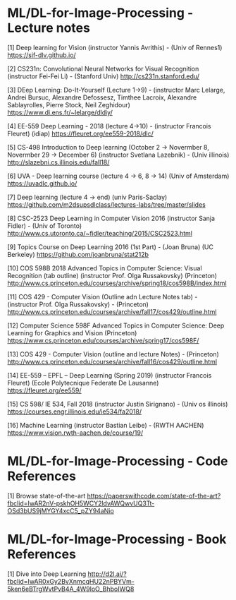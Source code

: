# ML/DL-for-Image-Processing - Lecture notes

[1]  Deep learning for Vision (instructor Yannis Avrithis) - (Univ of Rennes1)
  https://sif-dlv.github.io/

[2]  CS231n: Convolutional Neural Networks for Visual Recognition (instructor Fei-Fei Li) - (Stanford Univ)
  http://cs231n.stanford.edu/
  
[3]  DEep Learning: Do-It-Yourself (Lecture 1->9) - (instructor Marc Lelarge, Andrei Bursuc, Alexandre Defossesz, Timthee Lacroix, Alexandre Sablayrolles, Pierre Stock, Neil Zeghidour)
  https://www.di.ens.fr/~lelarge/dldiy/
  
[4]  EE-559 Deep Learning - 2018 (lecture 4->10) - (instructor Francois Fleuret) (idiap)
  https://fleuret.org/ee559-2018/dlc/
  
[5] CS-498 Introduction to Deep learning (October 2 -> Novermber 8, Novermber 29 -> December 6) (instructor Svetlana Lazebnik) - (Univ illinois)
  http://slazebni.cs.illinois.edu/fall18/
  
[6] UVA - Deep learning course (lecture 4 -> 6, 8 -> 14) (Univ of Amsterdam)
  https://uvadlc.github.io/
  
[7] Deep learning (lecture 4 -> end) (univ Paris-Saclay)
  https://github.com/m2dsupsdlclass/lectures-labs/tree/master/slides
  
[8] CSC-2523 Deep Learning in Computer Vision 2016 (instructor Sanja Fidler) - (Univ of Toronto)
  http://www.cs.utoronto.ca/~fidler/teaching/2015/CSC2523.html
  
[9] Topics Course on Deep Learning 2016 (1st Part) - (Joan Bruna) (UC Berkeley)
  https://github.com/joanbruna/stat212b
  
[10]  COS 598B 2018 Advanced Topics in Computer Science: Visual Recognition (tab outline) (instructor Prof. Olga Russakovsky) (Princeton)
  http://www.cs.princeton.edu/courses/archive/spring18/cos598B/index.html
  
[11]  COS 429 - Computer Vision (Outline adn Lecture Notes tab) - (instructor Prof. Olga Russakovsky) - (Princeton) 
  http://www.cs.princeton.edu/courses/archive/fall17/cos429/outline.html
  
[12]  Computer Science 598F Advanced Topics in Computer Science: Deep Learning for Graphics and Vision  (Princeton)
  https://www.cs.princeton.edu/courses/archive/spring17/cos598F/
  
[13] COS 429 - Computer Vision (outline and lecture Notes) - (Princeton)
  http://www.cs.princeton.edu/courses/archive/fall16/cos429/outline.html
  
[14] EE-559 – EPFL – Deep Learning (Spring 2019) (instructor Francois Fleuret) (Ecole Polytecnique Federate De Lausanne)
  https://fleuret.org/ee559/
  
[15] CS 598/ IE 534, Fall 2018 (instructor Justin Sirignano) - (Univ os illinois)
  https://courses.engr.illinois.edu/ie534/fa2018/
  
[16] Machine Learning (instructor Bastian Leibe) - (RWTH AACHEN)
  https://www.vision.rwth-aachen.de/course/19/
  
  
# ML/DL-for-Image-Processing - Code References
[1] Browse state-of-the-art
  https://paperswithcode.com/state-of-the-art?fbclid=IwAR2nV-pskhOH5WCY2ldvAWQwvUQ3Tt-OSd3bUS9jMYGY4xcC5_pZY94aNio
  

# ML/DL-for-Image-Processing - Book References
[1] Dive into Deep Learning
  http://d2l.ai/?fbclid=IwAR0xGy2BvXnmcqHU22nPBYVm-5ken6eBTrgWvtPvB4A_4W9loO_BhboIWQ8

